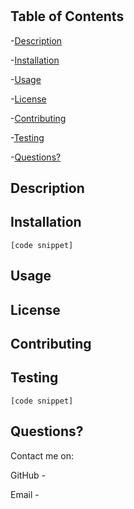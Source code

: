 # 


## Table of Contents
-[Description](#description)

-[Installation](#installation)

-[Usage](#usage)

-[License](#license)

-[Contributing](#contributing)

-[Testing](#testing)

-[Questions?](#questions)

## Description


## Installation 

```
[code snippet]
```

## Usage



## License



## Contributing



## Testing

```
[code snippet]
```

## Questions?

Contact me on:

GitHub - 

Email - 
